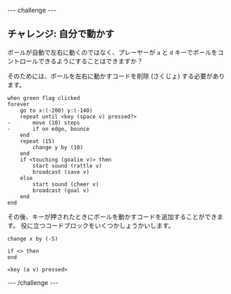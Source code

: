 --- challenge ---

## チャレンジ: 自分で動かす
ボールが自動で左右に動くのではなく、プレーヤーが `a` と `d` キーでボールをコントロールできるようにすることはできますか？

そのためには、ボールを左右に動かすコードを削除 (さくじょ) する必要があります。

```blocks3
when green flag clicked
forever
    go to x:(-200) y:(-140)
    repeat until <key (space v) pressed?>
-       move (10) steps
-       if on edge, bounce
    end
    repeat (15)
        change y by (10)
    end
    if <touching (goalie v)> then
        start sound (rattle v)
        broadcast (save v)
    else
        start sound (cheer v)
        broadcast (goal v)
    end
end
```

その後、キーが押されたときにボールを動かすコードを追加することができます。 役に立つコードブロックをいくつかしょうかいします。

```blocks3
change x by (-5)

if <> then 
end

<key (a v) pressed>
```

--- /challenge ---
